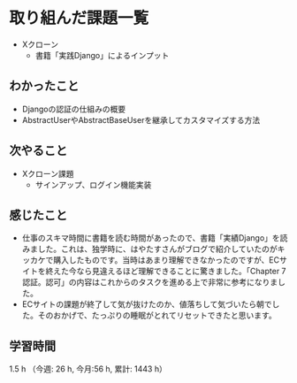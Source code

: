 # 取り組んだ課題一覧
- Xクローン
    - 書籍「実践Django」によるインプット

## わかったこと
- Djangoの認証の仕組みの概要
- AbstractUserやAbstractBaseUserを継承してカスタマイズする方法                

## 次やること
- Xクローン課題
    - サインアップ、ログイン機能実装

## 感じたこと
- 仕事のスキマ時間に書籍を読む時間があったので、書籍「実績Django」を読みました。これは、独学時に、はやたすさんがブログで紹介していたのがキッカケで購入したものです。当時はあまり理解できなかったのですが、ECサイトを終えた今なら見違えるほど理解できることに驚きました。「Chapter 7　認証。認可」の内容はこれからのタスクを進める上で非常に参考になりました。
- ECサイトの課題が終了して気が抜けたのか、値落ちして気づいたら朝でした。そのおかげで、たっぷりの睡眠がとれてリセットできたと思います。        

    
## 学習時間
1.5 h （今週: 26 h, 今月:56 h, 累計: 1443 h）
